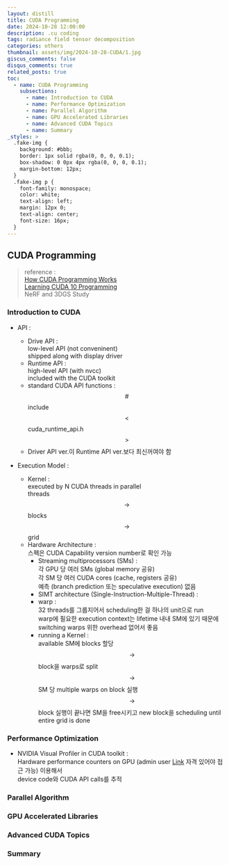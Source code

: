 ```yaml
---
layout: distill
title: CUDA Programming
date: 2024-10-28 12:00:00
description: .cu coding
tags: radiance field tensor decomposition
categories: others
thumbnail: assets/img/2024-10-28-CUDA/1.jpg
giscus_comments: false
disqus_comments: true
related_posts: true
toc:
  - name: CUDA Programming
    subsections:
      - name: Introduction to CUDA
      - name: Performance Optimization
      - name: Parallel Algorithm
      - name: GPU Accelerated Libraries
      - name: Advanced CUDA Topics
      - name: Summary
_styles: >
  .fake-img {
    background: #bbb;
    border: 1px solid rgba(0, 0, 0, 0.1);
    box-shadow: 0 0px 4px rgba(0, 0, 0, 0.1);
    margin-bottom: 12px;
  }
  .fake-img p {
    font-family: monospace;
    color: white;
    text-align: left;
    margin: 12px 0;
    text-align: center;
    font-size: 16px;
  }
---
```


## CUDA Programming

> reference :  
[How CUDA Programming Works](https://www.youtube.com/watch?v=n6M8R8-PlnE&t=557s)  
[Learning CUDA 10 Programming](https://www.youtube.com/watch?v=ot1wyQCutSA&list=PLTgRMOcmRb3O5Xc8PJckYdbyCr5HPGx4e)  
NeRF and 3DGS Study

### Introduction to CUDA

- API :  
  - Drive API :  
  low-level API (not conveninent)  
  shipped along with display driver
  - Runtime API :  
  high-level API (with nvcc)  
  included with the CUDA toolkit
  - standard CUDA API functions :  
  $$\#$$ include $$<$$ cuda_runtime_api.h $$>$$
  - Driver API ver.이 Runtime API ver.보다 최신꺼여야 함

- Execution Model :  
  - Kernel :  
  executed by N CUDA threads in parallel  
  threads $$\rightarrow$$ blocks $$\rightarrow$$ grid
  - Hardware Architecture :  
  스펙은 CUDA Capability version number로 확인 가능
    - Streaming multiprocessors (SMs) :  
    각 GPU 당 여러 SMs (global memory 공유)  
    각 SM 당 여러 CUDA cores (cache, registers 공유)  
    예측 (branch prediction 또는 speculative execution) 없음
    - SIMT architecture (Single-Instruction-Multiple-Thread) :  
    - warp :  
    32 threads를 그룹지어서 scheduling한 걸 하나의 unit으로 run  
    warp에 필요한 execution context는 lifetime 내내 SM에 있기 때문에 switching warps 위한 overhead 없어서 좋음
    - running a Kernel :  
    available SM에 blocks 할당  
    $$\rightarrow$$ block을 warps로 split  
    $$\rightarrow$$ SM 당 multiple warps on block 실행  
    $$\rightarrow$$ block 실행이 끝나면 SM을 free시키고 new block을 scheduling until entire grid is done 

### Performance Optimization

- NVIDIA Visual Profiler in CUDA toolkit :  
Hardware performance counters on GPU (admin user [Link](https://developer.nvidia.com/nvidia-development-tools-solutions-err_nvgpuctrperm-permission-issue-performance-counters) 자격 있어야 접근 가능) 이용해서  
device code와 CUDA API calls를 추적  

### Parallel Algorithm

### GPU Accelerated Libraries

### Advanced CUDA Topics

### Summary

